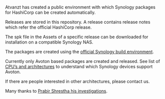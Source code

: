 Atvanzt has created a public environment with which Synology packages for HashiCorp can be created automatically.

Releases are stored in this repository. A release contains release notes which refer the official HashiCorp release.

The spk file in the Assets of a specific release can be downloaded for installation on a compatible Synology NAS.

The packages are created using the [official Synology build environment](https://github.com/SynologyOpenSource/pkgscripts-ng).

Currently only Avoton based packages are created and released. See list of [CPU’s and architectures](https://kb.synology.com/en-us/DSM/tutorial/What_kind_of_CPU_does_my_NAS_have) to understand which Synology devices support Avoton.

If there are people interested in other architectures, please contact us.





Many thanks to [Prabir Shrestha his investigations](https://github.com/prabirshrestha/synology-nomad).

